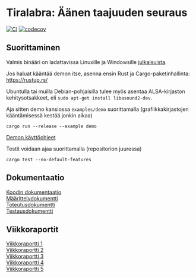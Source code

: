 # Tiralabra: Äänen taajuuden seuraus

[![CI](https://github.com/ollpu/tiralabra/actions/workflows/coverage.yml/badge.svg)](https://github.com/ollpu/tiralabra/actions/workflows/coverage.yml)
[![codecov](https://codecov.io/gh/ollpu/tiralabra/branch/main/graph/badge.svg?token=NXYLTIWRUU)](https://codecov.io/gh/ollpu/tiralabra)

## Suorittaminen

Valmis binääri on ladattavissa Linuxille ja Windowsille [julkaisuista](https://github.com/ollpu/tiralabra/releases).

Jos haluat kääntää demon itse, asenna ensin Rust ja Cargo-paketinhallinta: https://rustup.rs/

Ubuntulla tai muilla Debian-pohjaisilla tulee myös asentaa ALSA-kirjaston kehitysotsakkeet, eli `sudo apt-get install libasound2-dev`.

Aja sitten demo kansiossa `examples/demo` suorittamalla (grafiikkakirjastojen kääntämisessä kestää jonkin aikaa)

```
cargo run --release --example demo
```

[Demon käyttöohjeet](dokumentaatio/käyttöohje.md)

Testit voidaan ajaa suorittamalla (repositorion juuressa)

```
cargo test --no-default-features
```

## Dokumentaatio

[Koodin dokumentaatio](https://ollpu.github.io/tiralabra)  
[Määrittelydokumentti](dokumentaatio/määrittelydokumentti.md)  
[Toteutusdokumentti](dokumentaatio/toteutusdokumentti.pdf)  
[Testausdokumentti](dokumentaatio/testausdokumentti.md)  

## Viikkoraportit

[Viikkoraportti 1](dokumentaatio/viikkoraportti1.md)  
[Viikkoraportti 2](dokumentaatio/viikkoraportti2.md)  
[Viikkoraportti 3](dokumentaatio/viikkoraportti3.md)  
[Viikkoraportti 4](dokumentaatio/viikkoraportti4.md)  
[Viikkoraportti 5](dokumentaatio/viikkoraportti5.md)  
